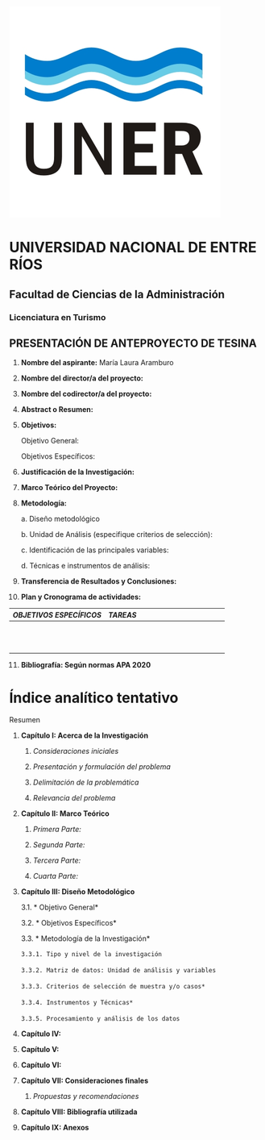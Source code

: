 ![](https://github.com/MaLauraAramburo/Tesina-Anteproyecto/blob/main/Estructura/Anteproyecto-Tesina/img-gral/logo-UNER.png)

# UNIVERSIDAD NACIONAL DE ENTRE RÍOS

## Facultad de Ciencias de la Administración

### Licenciatura en Turismo

## PRESENTACIÓN DE ANTEPROYECTO DE TESINA

1. **Nombre del aspirante:** María Laura Aramburo 

2. **Nombre del director/a del proyecto:**

3. **Nombre del codirector/a del proyecto:**

4. **Abstract o Resumen:**

5. **Objetivos:**

    Objetivo General:

    Objetivos Específicos:

6. **Justificación de la Investigación:**

7. **Marco Teórico del Proyecto:**

8. **Metodología:**

    a. Diseño metodológico

    b. Unidad de Análisis (especifique criterios de selección):

    c. Identificación de las principales variables:

    d. Técnicas e instrumentos de análisis:

9.  **Transferencia de Resultados y Conclusiones:**

10.  **Plan y Cronograma de actividades:**

| *OBJETIVOS ESPECÍFICOS* | *TAREAS* |   |   |   |   |   |   |   |   |   |   |   |   |
|-------------------------|----------|---|---|---|---|---|---|---|---|---|---|---|---|
|                         |          |   |   |   |   |   |   |   |   |   |   |   |   |
|                         |          |   |   |   |   |   |   |   |   |   |   |   |   |
|                         |          |   |   |   |   |   |   |   |   |   |   |   |   |
|                         |          |   |   |   |   |   |   |   |   |   |   |   |   |
|                         |          |   |   |   |   |   |   |   |   |   |   |   |   |
|                         |          |   |   |   |   |   |   |   |   |   |   |   |   |
|                         |          |   |   |   |   |   |   |   |   |   |   |   |   |
|                         |          |   |   |   |   |   |   |   |   |   |   |   |   |
|                         |          |   |   |   |   |   |   |   |   |   |   |   |   |
|                         |          |   |   |   |   |   |   |   |   |   |   |   |   |
|                         |          |   |   |   |   |   |   |   |   |   |   |   |   |
|                         |          |   |   |   |   |   |   |   |   |   |   |   |   |

11.  **Bibliografía: Según normas APA 2020**

# **Índice analítico tentativo**

Resumen

1.  **Capítulo I: Acerca de la Investigación**

    1.  *Consideraciones iniciales*

    2.  *Presentación y formulación del problema*

    3.  *Delimitación de la problemática*

    4.  *Relevancia del problema*

2.  **Capítulo II: Marco Teórico**

    1.  *Primera Parte:*

    2.  *Segunda Parte:*

    3.  *Tercera Parte:*

    4.  *Cuarta Parte:*

3.  **Capítulo III: Diseño Metodológico**

    3.1. * Objetivo General*

    3.2. * Objetivos Específicos*

    3.3. * Metodología de la Investigación*

        3.3.1. Tipo y nivel de la investigación

        3.3.2. Matriz de datos: Unidad de análisis y variables

        3.3.3. Criterios de selección de muestra y/o casos*

        3.3.4. Instrumentos y Técnicas*

        3.3.5. Procesamiento y análisis de los datos

4.  **Capítulo IV:**

5.  **Capítulo V:**

6.  **Capítulo VI:**

7.  **Capítulo VII: Consideraciones finales**

    1.  *Propuestas y recomendaciones*

8.  **Capítulo VIII: Bibliografía utilizada**

9.  **Capítulo IX: Anexos**
